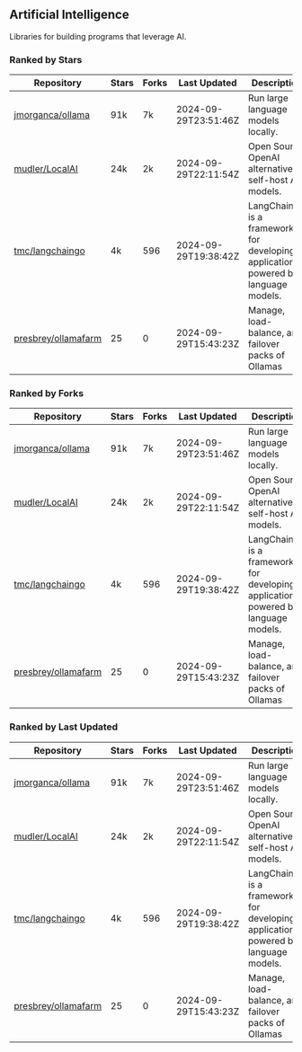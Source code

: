 ## Artificial Intelligence

Libraries for building programs that leverage AI.

### Ranked by Stars

| Repository | Stars | Forks | Last Updated | Description | 
|------------|-------|-------|--------------|-------------|
| [jmorganca/ollama](https://github.com/jmorganca/ollama) | 91k | 7k | 2024-09-29T23:51:46Z |  Run large language models locally. |
| [mudler/LocalAI](https://github.com/mudler/LocalAI) | 24k | 2k | 2024-09-29T22:11:54Z |  Open Source OpenAI alternative, self-host AI models. |
| [tmc/langchaingo](https://github.com/tmc/langchaingo) | 4k | 596 | 2024-09-29T19:38:42Z |  LangChainGo is a framework for developing applications powered by language models. |
| [presbrey/ollamafarm](https://github.com/presbrey/ollamafarm) | 25 | 0 | 2024-09-29T15:43:23Z |  Manage, load-balance, and failover packs of Ollamas |

### Ranked by Forks

| Repository | Stars | Forks | Last Updated | Description | 
|------------|-------|-------|--------------|-------------|
| [jmorganca/ollama](https://github.com/jmorganca/ollama) | 91k | 7k | 2024-09-29T23:51:46Z |  Run large language models locally. |
| [mudler/LocalAI](https://github.com/mudler/LocalAI) | 24k | 2k | 2024-09-29T22:11:54Z |  Open Source OpenAI alternative, self-host AI models. |
| [tmc/langchaingo](https://github.com/tmc/langchaingo) | 4k | 596 | 2024-09-29T19:38:42Z |  LangChainGo is a framework for developing applications powered by language models. |
| [presbrey/ollamafarm](https://github.com/presbrey/ollamafarm) | 25 | 0 | 2024-09-29T15:43:23Z |  Manage, load-balance, and failover packs of Ollamas |

### Ranked by Last Updated

| Repository | Stars | Forks | Last Updated | Description | 
|------------|-------|-------|--------------|-------------|
| [jmorganca/ollama](https://github.com/jmorganca/ollama) | 91k | 7k | 2024-09-29T23:51:46Z |  Run large language models locally. |
| [mudler/LocalAI](https://github.com/mudler/LocalAI) | 24k | 2k | 2024-09-29T22:11:54Z |  Open Source OpenAI alternative, self-host AI models. |
| [tmc/langchaingo](https://github.com/tmc/langchaingo) | 4k | 596 | 2024-09-29T19:38:42Z |  LangChainGo is a framework for developing applications powered by language models. |
| [presbrey/ollamafarm](https://github.com/presbrey/ollamafarm) | 25 | 0 | 2024-09-29T15:43:23Z |  Manage, load-balance, and failover packs of Ollamas |

